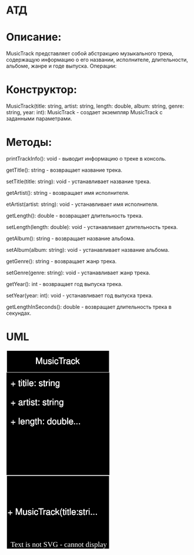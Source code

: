 # АТД

# Описание:

MusicTrack представляет собой абстракцию музыкального трека, содержащую информацию о его названии, исполнителе, длительности, альбоме, жанре и годе выпуска.
Операции:

# Конструктор:
MusicTrack(title: string, artist: string, length: double, album: string, genre: string, year: int): MusicTrack - создает экземпляр MusicTrack с заданными параметрами.

# Методы:

printTrackInfo(): void - выводит информацию о треке в консоль.

getTitle(): string - возвращает название трека.

setTitle(title: string): void - устанавливает название трека.

getArtist(): string - возвращает имя исполнителя.

etArtist(artist: string): void - устанавливает имя исполнителя.

getLength(): double - возвращает длительность трека.

setLength(length: double): void - устанавливает длительность трека.

getAlbum(): string - возвращает название альбома.

setAlbum(album: string): void - устанавливает название альбома.

getGenre(): string - возвращает жанр трека.

setGenre(genre: string): void - устанавливает жанр трека.

getYear(): int - возвращает год выпуска трека.

setYear(year: int): void - устанавливает год выпуска трека.

getLengthInSeconds(): double - возвращает длительность трека в секундах.

# UML

![UML](https://raw.githubusercontent.com/at1et/OOP/main/drawio/UML%20MusicTrack.drawio.svg)
